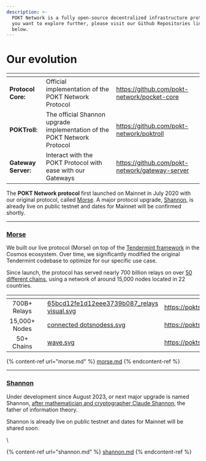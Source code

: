 ```yaml
---
description: >-
  POKT Network is a fully open-source decentralized infrastructure protocol. If
  you want to explore further, please visit our Github Repositories linked
  below.
---
```


# Our evolution

<table data-view="cards"><thead><tr><th></th><th></th><th data-hidden data-card-target data-type="content-ref"></th></tr></thead><tbody><tr><td><strong>Protocol Core:</strong></td><td>Official implementation of the POKT Network Protocol</td><td><a href="https://github.com/pokt-network/pocket-core">https://github.com/pokt-network/pocket-core</a></td></tr><tr><td><strong>POKTroll:</strong></td><td>The official Shannon upgrade implementation of the POKT Network Protocol</td><td><a href="https://github.com/pokt-network/poktroll">https://github.com/pokt-network/poktroll</a></td></tr><tr><td><strong>Gateway Server:</strong></td><td>Interact with the POKT Protocol with ease with our Gateways</td><td><a href="https://github.com/pokt-network/gateway-server">https://github.com/pokt-network/gateway-server</a></td></tr></tbody></table>

The **POKT Network protocol** first launched on Mainnet in July 2020 with our original protocol, called [Morse](morse.md). A major protocol upgrade, [Shannon](shannon.md), is already live on public testnet and dates for Mainnet will be confirmed shortly.

***

### [Morse](morse.md)

We built our live protocol (Morse) on top of the [Tendermint framework](https://tendermint.com/) in the Cosmos ecosystem. Over time, we significantly modified the original Tendermint codebase to optimize for our specific use case.

Since launch, the protocol has served nearly 700 billion relays on over [50 different chains](../reference/supported-chains.md), using a network of around 15,000 nodes located in 22 countries.

<table data-view="cards"><thead><tr><th align="center"></th><th></th><th data-hidden data-card-cover data-type="files"></th><th data-hidden data-card-target data-type="content-ref"></th></tr></thead><tbody><tr><td align="center">700B+ Relays</td><td></td><td><a href="../.gitbook/assets/65bcd12fe1d12eee3739b087_relays visual.svg">65bcd12fe1d12eee3739b087_relays visual.svg</a></td><td><a href="https://poktscan.com/">https://poktscan.com/</a></td></tr><tr><td align="center">15,000+ Nodes</td><td></td><td><a href="../.gitbook/assets/connected dotsnodess.svg">connected dotsnodess.svg</a></td><td><a href="https://poktscan.com/">https://poktscan.com/</a></td></tr><tr><td align="center">50+ Chains</td><td></td><td><a href="../.gitbook/assets/wave.svg">wave.svg</a></td><td><a href="https://poktscan.com/">https://poktscan.com/</a></td></tr></tbody></table>

{% content-ref url="morse.md" %}
[morse.md](morse.md)
{% endcontent-ref %}

***

### [Shannon](shannon.md)

Under development since August 2023, or next major upgrade is named Shannon, [after mathematician and cryptographer Claude Shannon](https://en.wikipedia.org/wiki/Claude\_Shannon), the father of information theory.

Shannon is already live on public testnet and dates for Mainnet will be shared soon.

\


{% content-ref url="shannon.md" %}
[shannon.md](shannon.md)
{% endcontent-ref %}
